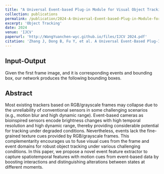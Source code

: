 ```yaml
---
title: "A Universal Event-based Plug-in Module for Visual Object Tracking in Degraded Conditions"
collection: publications
permalink: /publication/2024-A-Universal-Event-based-Plug-in-Module-for-Visual-Object-Tracking-in-Degraded-Conditions
excerpt: 'Object Tracking'
date: 2024
venue: 'IJCV'
paperurl: 'http://WangYuanchen-wyc.github.io/files/IJCV 2024.pdf'
citation: 'Zhang J, Dong B, Fu Y, et al. A Universal Event-Based Plug-In Module for Visual Object Tracking in Degraded Conditions[J]. International Journal of Computer Vision, 2024, 132(5): 1857-1879.'
---
```

## Input-Output
Given the first frame image, and it is corresponding events and bounding box, our network produces the following bounding boxes.
## Abstract
Most existing trackers based on RGB/grayscale frames may collapse due to the unreliability of conventional sensors in some challenging scenarios (e.g., motion blur and high dynamic range). Event-based cameras as bioinspired sensors encode brightness changes with high temporal resolution and high dynamic range, thereby providing considerable potential for tracking under degraded conditions. Nevertheless, events lack the fine-grained texture cues provided by RGB/grayscale frames. This complementarity encourages us to fuse visual cues from the frame and event domains for robust object tracking under various challenging conditions. In this paper, we propose a novel event feature extractor to capture spatiotemporal features with motion cues from event-based data by boosting interactions and distinguishing alterations between states at different moments.
